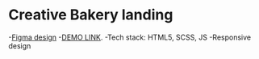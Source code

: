 # Creative Bakery landing
-[Figma design](https://www.figma.com/file/zIi6yfSpSIV4dnTzwaXSjt/Bakerlab?node-id=0%3A1)
-[DEMO LINK](https://IhorDrul.github.io/layout_creativeBakery/).
-Tech stack: HTML5, SCSS, JS
-Responsive design
